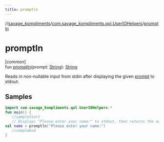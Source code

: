 ```yaml
---
title: promptln
---
```

//[savage_kompliments](../../index.html)/[com.savage_kompliments.qol.UserIOHelpers](index.html)/[promptln](promptln.html)



# promptln



[common]\
fun [promptln](promptln.html)(prompt: [String](https://kotlinlang.org/api/latest/jvm/stdlib/kotlin/-string/index.html)): [String](https://kotlinlang.org/api/latest/jvm/stdlib/kotlin/-string/index.html)



Reads in non-nullable input from stdin after displaying the given [prompt](promptln.html) to stdout.



## Samples

```kotlin
import com.savage_kompliments.qol.UserIOHelpers.*
fun main() { 
   //sampleStart 
   // Displays "Please enter your name:" to stdout, then returns the next line from stdin as a String.
val name = promptln("Please enter your name:") 
   //sampleEnd
}
```



